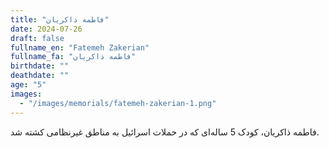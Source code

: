```yaml
---
title: "فاطمه ذاکریان"
date: 2024-07-26
draft: false
fullname_en: "Fatemeh Zakerian"
fullname_fa: "فاطمه ذاکریان"
birthdate: ""
deathdate: ""
age: "5"
images:
  - "/images/memorials/fatemeh-zakerian-1.png"
---
```


فاطمه ذاکریان، کودک 5 ساله‌ای که در حملات اسرائیل به مناطق غیرنظامی کشته شد.